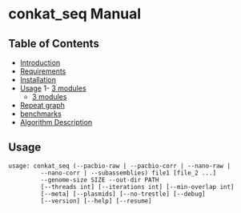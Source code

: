 conkat_seq Manual
=================

Table of Contents
-----------------

- [Introduction](#introduction)
- [Requirements](#requirements)
- [Installation](#installation)
- [Usage](#usage)
	1- [3 modules](##)
  - [3 modules](##)
- [Repeat graph](#graph)
- [benchmarks](#performance)
- [Algorithm Description](#algorithm)

## <a name="usage"></a> Usage

```
usage: conkat_seq (--pacbio-raw | --pacbio-corr | --nano-raw |
	     --nano-corr | --subassemblies) file1 [file_2 ...]
	     --genome-size SIZE --out-dir PATH
	     [--threads int] [--iterations int] [--min-overlap int]
	     [--meta] [--plasmids] [--no-trestle] [--debug]
	     [--version] [--help] [--resume]






